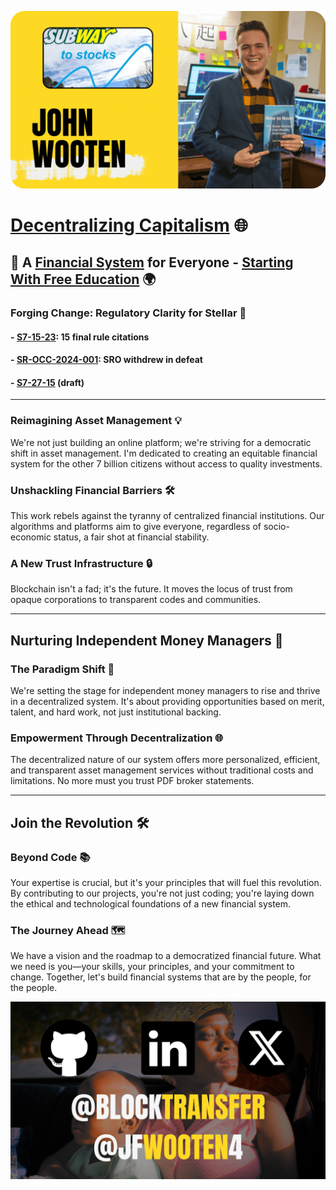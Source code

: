 [![intro](imgs/cover.png)](https://intro.jfwooten4.com)

# [Decentralizing Capitalism](https://www.decentralizingcapitalism.com) 🌐

## 📜 A [Financial System](https://stellar.org) for Everyone - [Starting With Free Education](https://www.ninetonoonsecrets.com/free-book) 🌍

### Forging Change: Regulatory Clarity for Stellar 📄

#### - [S7-15-23](https://wooten.link/EDGAR): 15 final rule citations
#### - [SR-OCC-2024-001](https://wooten.link/OCC): SRO withdrew in defeat
#### - [S7-27-15](https://wooten.link/TAR) (draft)

---

### Reimagining Asset Management 💡
We're not just building an online platform; we're striving for a democratic shift in asset management. I'm dedicated to creating an equitable financial system for the other 7 billion citizens without access to quality investments.

### Unshackling Financial Barriers 🛠
This work rebels against the tyranny of centralized financial institutions. Our algorithms and platforms aim to give everyone, regardless of socio-economic status, a fair shot at financial stability.

### A New Trust Infrastructure 🔒
Blockchain isn't a fad; it's the future. It moves the locus of trust from opaque corporations to transparent codes and communities.

---

## Nurturing Independent Money Managers 🚀

### The Paradigm Shift 🔄
We're setting the stage for independent money managers to rise and thrive in a decentralized system. It's about providing opportunities based on merit, talent, and hard work, not just institutional backing.

### Empowerment Through Decentralization 🌐
The decentralized nature of our system offers more personalized, efficient, and transparent asset management services without traditional costs and limitations. No more must you trust PDF broker statements.

---

## Join the Revolution 🛠

### Beyond Code 📚
Your expertise is crucial, but it's your principles that will fuel this revolution. By contributing to our projects, you're not just coding; you're laying down the ethical and technological foundations of a new financial system.

### The Journey Ahead 🗺
We have a vision and the roadmap to a democratized financial future. What we need is you—your skills, your principles, and your commitment to change. Together, let's build financial systems that are by the people, for the people.

[![more](imgs/socials.png)](https://wooten.link/)

